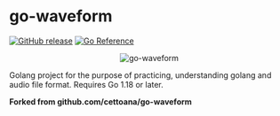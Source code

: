 # go-waveform

[![GitHub release](https://img.shields.io/github/release/motoki317/go-waveform.svg)](https://github.com/motoki317/go-waveform/releases/)
[![Go Reference](https://pkg.go.dev/badge/github.com/motoki317/go-waveform.svg)](https://pkg.go.dev/github.com/motoki317/go-waveform)

<p align="center">
	<img src="image.svg" alt="go-waveform">
</p>

Golang project for the purpose of practicing, understanding golang and audio file format.
Requires Go 1.18 or later.

**Forked from github.com/cettoana/go-waveform**
